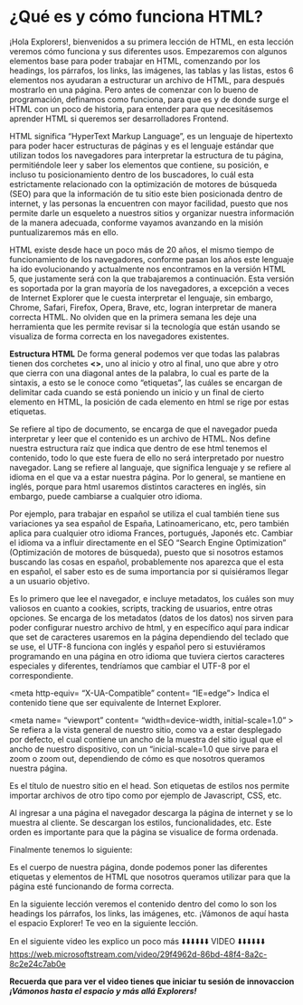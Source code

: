# ¿Qué es y cómo funciona HTML?

¡Hola Explorers!, bienvenidos a su primera lección de HTML, en esta lección veremos cómo funciona y sus diferentes usos. 
Empezaremos con algunos elementos base para poder trabajar en HTML, comenzando por los headings, los párrafos, los links, las imágenes, las tablas y las listas, estos 6 elementos nos ayudaran a estructurar un archivo de HTML, para después mostrarlo en una página. Pero antes de comenzar con lo bueno de programación, definamos como funciona, para que es y de donde surge el HTML con un poco de historia, para entender para que necesitásemos aprender HTML si queremos ser desarrolladores Frontend. 

HTML significa “HyperText Markup Language”, es un lenguaje de hipertexto para poder hacer estructuras de páginas y es el lenguaje estándar que utilizan todos los navegadores para interpretar la estructura de tu página, permitiéndole leer y saber los elementos que contiene, su posición, e incluso tu posicionamiento dentro de los buscadores, lo cuál esta estrictamente relacionado con la optimización de motores de búsqueda (SEO) para que la información de tu sitio este bien posicionada dentro de internet, y las personas la encuentren con mayor facilidad, puesto que nos permite darle un esqueleto a nuestros sitios y organizar nuestra información de la manera adecuada, conforme vayamos avanzando en la misión puntualizaremos más en ello. 

HTML existe desde hace un poco más de 20 años, el mismo tiempo de funcionamiento de los navegadores, conforme pasan los años este lenguaje ha ido evolucionando y actualmente nos encontramos en la versión HTML 5, que justamente será con la que trabajaremos a continuación. 
Esta versión es soportada por la gran mayoría de los navegadores, a excepción a veces de Internet Explorer que le cuesta interpretar el lenguaje, sin embargo, Chrome, Safari, Firefox, Opera, Brave, etc, logran interpretar de manera correcta HTML.  No olviden que en la primera semana les deje una herramienta que les permite revisar si la tecnología que están usando se visualiza de forma correcta en los navegadores existentes. 

**Estructura HTML**
De forma general podemos ver que todas las palabras tienen dos corchetes **<>**, uno al inicio y otro al final, uno que abre y otro que cierra con una diagonal antes de la palabra, lo cual es parte de la sintaxis, a esto se le conoce como “etiquetas”, las cuáles se encargan de delimitar cada cuando se está poniendo un inicio y un final de cierto elemento en HTML, la posición de cada elemento en html se rige por estas etiquetas. 

<!Doc Type html> Se refiere al tipo de documento, se encarga de que el navegador pueda interpretar y leer que el contenido es un archivo de HTML. 
<html lang = “en”> Nos define nuestra estructura raíz que indica que dentro de ese html tenemos el contenido, todo lo que este fuera de ello no será interpretado por nuestro navegador. Lang se refiere al languaje, que significa lenguaje y se refiere al idioma en el que va a estar nuestra página. Por lo general, se mantiene en inglés, porque para html usaremos distintos caracteres en inglés, sin embargo, puede cambiarse a cualquier otro idioma. 
  
Por ejemplo, para trabajar en español se utiliza <html Lang= “es”> el cual también tiene sus variaciones ya sea español de España, Latinoamericano, etc, pero también aplica para cualquier otro idioma Frances, portugués, Japonés etc. Cambiar el idioma va a influir directamente en el SEO “Search Engine Optimization” (Optimización de motores de búsqueda), puesto que si nosotros estamos buscando las cosas en español, probablemente nos aparezca que el <html lang> esta en español, el saber esto es de suma importancia por si quisiéramos llegar a un usuario objetivo. 
  
<head> Es lo primero que lee el navegador, e incluye metadatos, los cuáles son muy valiosos en cuanto a cookies, scripts, tracking de usuarios, entre otras opciones. 
<meta charset = “UTF-8> Se encarga de los metadatos (datos de los datos) nos sirven para poder configurar nuestro archivo de html, y en específico aquí para indicar que set de caracteres usaremos en la página dependiendo del teclado que se use, el UTF-8 funciona con inglés y español pero si estuviéramos programando en una página en otro idioma que tuviera ciertos  caracteres especiales y diferentes, tendríamos que cambiar el UTF-8 por el correspondiente.
  
<meta http-equiv= “X-UA-Compatible” content= “IE=edge”> Indica el contenido tiene que ser equivalente de Internet Explorer.
  
<meta name= “viewport” content= “width=device-width, initial-scale=1.0” > Se refiera a la vista general de nuestro sitio, como va a estar desplegado por defecto, el cual contiene un ancho de la muestra del sitio igual que el ancho de nuestro dispositivo, con un “inicial-scale=1.0 que sirve para el zoom o zoom out, dependiendo de cómo es que nosotros queramos nuestra página.
  
<title>Titulo</title> Es el título de nuestro sitio en el head. 
  
<style></style> Son etiquetas de estilos 
  
<link rel= “stylesheet” href= “ ”> nos permite importar archivos de otro tipo como por ejemplo de Javascript, CSS, etc.
  
Al ingresar a una página el navegador descarga la página de internet y se lo muestra al cliente. Se descargan los estilos, funcionalidades, etc. Este orden es importante para que la página se visualice de forma ordenada. 
  
Finalmente tenemos lo siguiente: 
<body> Es el cuerpo de nuestra página, donde podemos poner las diferentes etiquetas y elementos de HTML que nosotros queramos utilizar para que la página esté funcionando de forma correcta.
  
En la siguiente lección veremos el contenido dentro del <body> como lo son los headings los párrafos, los links, las imágenes, etc. 
¡Vámonos de aquí hasta el espacio Explorer! Te veo en la siguiente lección. 


En el siguiente video les explico un poco más
⬇️⬇️⬇️⬇️⬇️⬇️ VIDEO ⬇️⬇️⬇️⬇️⬇️⬇️<br>
https://web.microsoftstream.com/video/29f4962d-86bd-48f4-8a2c-8c2e24c7ab0e

**Recuerda que para ver el video tienes que iniciar tu sesión de innovaccion**
***¡Vámonos hasta el espacio y más allá Explorers!***


